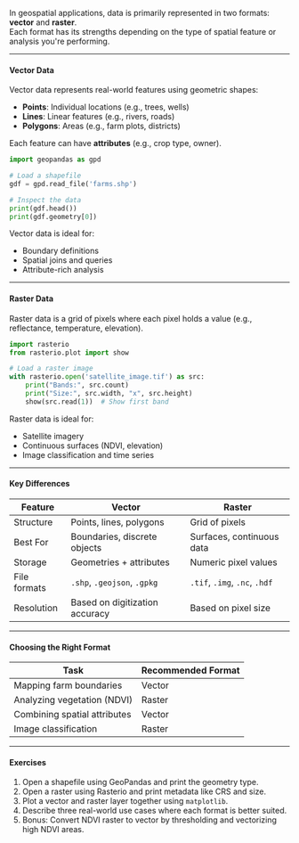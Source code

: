 In geospatial applications, data is primarily represented in two formats: **vector** and **raster**.  
Each format has its strengths depending on the type of spatial feature or analysis you're performing.

---

#### Vector Data

Vector data represents real-world features using geometric shapes:

- **Points**: Individual locations (e.g., trees, wells)
- **Lines**: Linear features (e.g., rivers, roads)
- **Polygons**: Areas (e.g., farm plots, districts)

Each feature can have **attributes** (e.g., crop type, owner).

```python
import geopandas as gpd

# Load a shapefile
gdf = gpd.read_file('farms.shp')

# Inspect the data
print(gdf.head())
print(gdf.geometry[0])
```

Vector data is ideal for:

- Boundary definitions
- Spatial joins and queries
- Attribute-rich analysis

---

#### Raster Data

Raster data is a grid of pixels where each pixel holds a value (e.g., reflectance, temperature, elevation).

```python
import rasterio
from rasterio.plot import show

# Load a raster image
with rasterio.open('satellite_image.tif') as src:
    print("Bands:", src.count)
    print("Size:", src.width, "x", src.height)
    show(src.read(1))  # Show first band
```

Raster data is ideal for:

- Satellite imagery
- Continuous surfaces (NDVI, elevation)
- Image classification and time series

---

#### Key Differences

| Feature      | Vector                         | Raster                        |
| ------------ | ------------------------------ | ----------------------------- |
| Structure    | Points, lines, polygons        | Grid of pixels                |
| Best For     | Boundaries, discrete objects   | Surfaces, continuous data     |
| Storage      | Geometries + attributes        | Numeric pixel values          |
| File formats | `.shp`, `.geojson`, `.gpkg`    | `.tif`, `.img`, `.nc`, `.hdf` |
| Resolution   | Based on digitization accuracy | Based on pixel size           |

---

#### Choosing the Right Format

| Task                         | Recommended Format |
| ---------------------------- | ------------------ |
| Mapping farm boundaries      | Vector             |
| Analyzing vegetation (NDVI)  | Raster             |
| Combining spatial attributes | Vector             |
| Image classification         | Raster             |

---

#### Exercises

1. Open a shapefile using GeoPandas and print the geometry type.
2. Open a raster using Rasterio and print metadata like CRS and size.
3. Plot a vector and raster layer together using `matplotlib`.
4. Describe three real-world use cases where each format is better suited.
5. Bonus: Convert NDVI raster to vector by thresholding and vectorizing high NDVI areas.